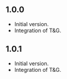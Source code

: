 ## 1.0.0

- Initial version.
- Integration of T&G.

## 1.0.1

- Initial version.
- Integration of T&G.
